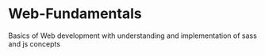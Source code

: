 # Web-Fundamentals
Basics of Web development with understanding and implementation of sass and js concepts 
